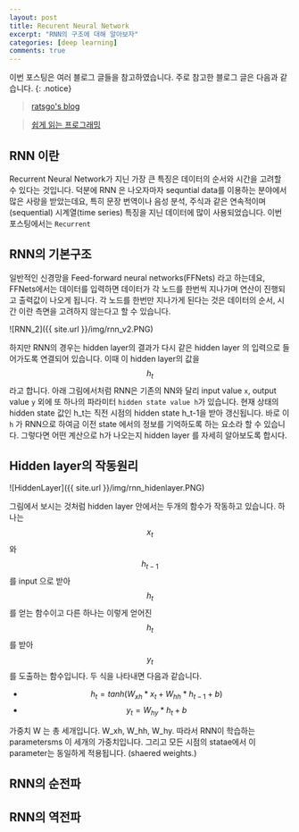 ```yaml
---
layout: post
title: Recurent Neural Network
excerpt: "RNN의 구조에 대해 알아보자"
categories: [deep learning]
comments: true
---
```


이번 포스팅은 여러 블로그 글들을 참고하였습니다. 주로 참고한 블로그 글은 다음과 같습니다.
{: .notice}

 > [ratsgo's blog](https://ratsgo.github.io/natural%20language%20processing/2017/03/09/rnnlstm/)
 
 > [쉽게 읽는 프로그래밍](https://m.blog.naver.com/PostView.nhn?blogId=magnking&logNo=221311273459&proxyReferer=https%3A%2F%2Fwww.google.com%2F)


## RNN 이란

Recurrent Neural Network가 지닌 가장 큰 특징은 데이터의 순서와 시간을 고려할 수 있다는 것입니다. 덕분에 RNN 은 나오자마자 sequntial data를 이용하는 분야에서 많은 사랑을 받았는데요, 특히 문장 번역이나 음성 분석, 주식과 같은 연속적이며(sequential) 시계열(time series) 특징을 지닌 데이터에 많이 사용되었습니다. 이번 포스팅에서는 ``Recurrent``

## RNN의 기본구조

일반적인 신경망을 Feed-forward neural networks(FFNets) 라고 하는데요, FFNets에서는 데이터를 입력하면 데이터가 각 노드를 한번씩 지나가며 연산이 진행되고 출력값이 나오게 됩니다. 각 노드를 한번만 지나가게 된다는 것은 데이터의 순서, 시간 이란 측면을 고려하지 않는다고 할 수 있습니다. 

![RNN_2]({{ site.url }}/img/rnn_v2.PNG)

하지만 RNN의 경우는 hidden layer의 결과가 다시 같은 hidden layer 의 입력으로 들어가도록 연결되어 있습니다. 이때 이 hidden layer의 값을 $$h_t$$ 라고 합니다. 아래 그림에서처럼 RNN은 기존의 NN와 달리 input value `x`, output value `y` 외에 또 하나의 파라미터 ``hidden state value h``가 있습니다. 현재 상태의 hidden state 값인 h_t는 직전 시점의 hidden state h_t-1을 받아 갱신됩니다. 바로 이 ``h`` 가 RNN으로 하여금 이전 state 에서의 정보를 기억하도록 하는 요소라 할 수 있습니다. 그렇다면 어떤 계산으로 h가 나오는지 hidden layer 를 자세히 알아보도록 합시다.



## Hidden layer의 작동원리

![HiddenLayer]({{ site.url }}/img/rnn_hidenlayer.PNG)

그림에서 보시는 것처럼 hidden layer 안에서는 두개의 함수가 작동하고 있습니다. 하나는 $$x_t$$ 와 $$h_{t-1}$$ 를 input 으로 받아 $$h_t$$ 를 얻는 함수이고 다른 하나는 이렇게 얻어진 $$h_t$$를 받아 $$y_t$$를 도출하는 함수입니다. 두 식을 나타내면 다음과 같습니다.
* $$h_{t} = tanh( W_{xh} * x_{t} + W_{hh} * h_{t-1} + b )$$ 
* $$y_{t} = W_{hy} * h_{t} + b$$

가중치 W 는 총 세개입니다. W_xh, W_hh, W_hy. 따라서 RNN이 학습하는 parametersms 이 세개의 가중치입니다. 그리고 모든 시점의 statae에서 이 parameter는 동일하게 적용됩니다. (shaered weights.)

## RNN의 순전파

## RNN의 역전파
